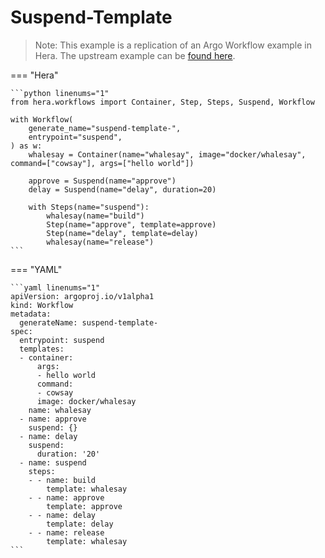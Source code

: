 # Suspend-Template

> Note: This example is a replication of an Argo Workflow example in Hera. The upstream example can be [found here](https://github.com/argoproj/argo-workflows/blob/master/examples/suspend-template.yaml).




=== "Hera"

    ```python linenums="1"
    from hera.workflows import Container, Step, Steps, Suspend, Workflow

    with Workflow(
        generate_name="suspend-template-",
        entrypoint="suspend",
    ) as w:
        whalesay = Container(name="whalesay", image="docker/whalesay", command=["cowsay"], args=["hello world"])

        approve = Suspend(name="approve")
        delay = Suspend(name="delay", duration=20)

        with Steps(name="suspend"):
            whalesay(name="build")
            Step(name="approve", template=approve)
            Step(name="delay", template=delay)
            whalesay(name="release")
    ```

=== "YAML"

    ```yaml linenums="1"
    apiVersion: argoproj.io/v1alpha1
    kind: Workflow
    metadata:
      generateName: suspend-template-
    spec:
      entrypoint: suspend
      templates:
      - container:
          args:
          - hello world
          command:
          - cowsay
          image: docker/whalesay
        name: whalesay
      - name: approve
        suspend: {}
      - name: delay
        suspend:
          duration: '20'
      - name: suspend
        steps:
        - - name: build
            template: whalesay
        - - name: approve
            template: approve
        - - name: delay
            template: delay
        - - name: release
            template: whalesay
    ```

